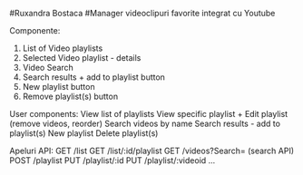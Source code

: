 #Ruxandra Bostaca
#Manager videoclipuri favorite integrat cu Youtube

Componente:
1. List of Video playlists
2. Selected Video playlist - details
3. Video Search
4. Search results + add to playlist button
5. New playlist button
6. Remove playlist(s) button

User components:
View list of playlists
View specific playlist + Edit playlist (remove videos, reorder)
Search videos by name
Search results - add to playlist(s)
New playlist
Delete playlist(s)

Apeluri API:
GET /list
GET /list/:id/playlist
GET /videos?Search= (search API)
POST /playlist
PUT /playlist/:id
PUT /playlist/:videoid
...
